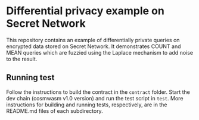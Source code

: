 # Differential privacy example on Secret Network

This repository contains an example of differentially private queries on encrypted data stored on Secret Network. It demonstrates COUNT and MEAN queries which are fuzzied using the Laplace mechanism to add noise to the result.

## Running test

Follow the instructions to build the contract in the `contract` folder. Start the dev chain (cosmwasm v1.0 version) and run the test script in `test`. More instructions for building and running tests, respectively, are in the README.md files of each subdirectory.